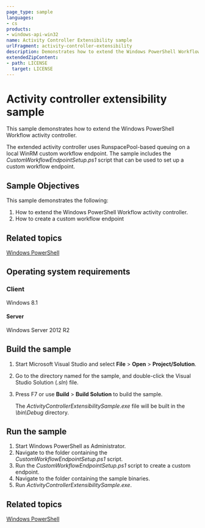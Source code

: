 ```yaml
---
page_type: sample
languages:
- cs
products:
- windows-api-win32
name: Activity Controller Extensibility sample
urlFragment: activity-controller-extensibility
description: Demonstrates how to extend the Windows PowerShell Workflow activity controller.
extendedZipContent:
- path: LICENSE
  target: LICENSE
---
```


# Activity controller extensibility sample

This sample demonstrates how to extend the Windows PowerShell Workflow activity controller.

The extended activity controller uses RunspacePool-based queuing on a local WinRM custom workflow endpoint. The sample includes the *CustomWorkflowEndpointSetup.ps1* script that can be used to set up a custom workflow endpoint.

## Sample Objectives

This sample demonstrates the following:

1.  How to extend the Windows PowerShell Workflow activity controller.
2.  How to create a custom workflow endpoint

## Related topics

[Windows PowerShell](http://go.microsoft.com/fwlink/p/?linkid=178145)

## Operating system requirements

### Client

Windows 8.1

#### Server

Windows Server 2012 R2

## Build the sample

1.  Start Microsoft Visual Studio and select **File** \> **Open** \> **Project/Solution**.
2.  Go to the directory named for the sample, and double-click the Visual Studio Solution (*.sln*) file.
3.  Press F7 or use **Build** \> **Build Solution** to build the sample.

    The *ActivityControllerExtensibilitySample.exe* file will be built in the *\\bin\\Debug* directory.

## Run the sample

1.  Start Windows PowerShell as Administrator.
2.  Navigate to the folder containing the *CustomWorkflowEndpointSetup.ps1* script.
3.  Run the *CustomWorkflowEndpointSetup.ps1* script to create a custom endpoint.
4.  Navigate to the folder containing the sample binaries.
5.  Run *ActivityControllerExtensibilitySample.exe*.

## Related topics

[Windows PowerShell](http://go.microsoft.com/fwlink/p/?linkid=178145)